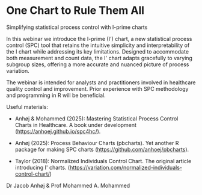 # One Chart to Rule Them All

Simplifying statistical process control with I-prime charts  

In this webinar we introduce the I-prime (I') chart, a new statistical process control (SPC) tool that retains the intuitive simplicity and interpretability of the I chart while addressing its key limitations. Designed to accommodate both measurement and count data, the I' chart adapts gracefully to varying subgroup sizes, offering a more accurate and nuanced picture of process variation.

The webinar is intended for analysts and practitioners involved in healthcare quality control and improvement. Prior experience with SPC methodology and programming in R will be beneficial.  

Useful materials:

- Anhøj & Mohammed (2025): Mastering Statistical Process Control Charts in Healthcare. A book under development (https://anhoej.github.io/spc4hc/).   

- Anhøj (2025): Process Behaviour Charts (pbcharts). Yet another R package for making SPC charts (https://github.com/anhoej/pbcharts).   

- Taylor (2018): Normalized Individuals Control Chart. The original article introducing I' charts.     (https://variation.com/normalized-individuals-control-chart/)  

Dr Jacob Anhøj & Prof Mohammed A. Mohammed 
